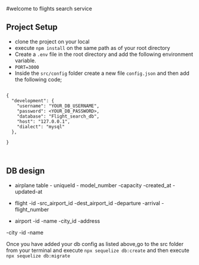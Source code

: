 #welcome to flights search service

## Project Setup
- clone the project on your local
-  execute `npm install` on the same path as of your root directory
- Create a `.env` file in the root directory and add the following environment variable.
- `PORT=3000`
- Inside the `src/config` folder create a new file `config.json` and then add the following code;

```

{
  "development": {
    "username": "YOUR_DB_USERNAME",
    "password": <YOUR_DB_PASSWORD>,
    "database": "Flight_search_db",
    "host": "127.0.0.1",
    "dialect": "mysql"
  },
 
}



```

## DB design
 - airplane table
        - uniqueId
        - model_number
        -capacity
        -created_at
        -updated-at
 - flight
        -id
        -src_airport_id
        -dest_airport_id
        -departure
        -arrival
        -flight_number
        
 - airport
        -id
        -name
        -city_id
        -address

 -city
      -id
      -name

Once you have added your db config as listed above,go to the src folder from your terminal and execute `npx sequelize db:create`
and then execute `npx sequelize db:migrate`